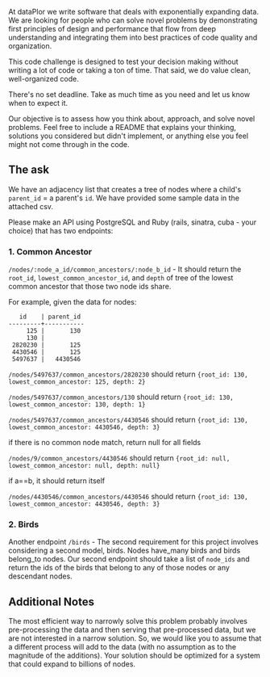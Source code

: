 At dataPlor we write software that deals with exponentially expanding data. We are looking for people who can solve novel problems by demonstrating first principles of design and performance that flow from deep understanding and integrating them into best practices of code quality and organization.

This code challenge is designed to test your decision making without writing a lot of code or taking a ton of time. That said, we do value clean, well-organized code.

There's no set deadline. Take as much time as you need and let us know when to expect it. 

Our objective is to assess how you think about, approach, and solve novel problems. Feel free to include a README that explains your thinking, solutions you considered but didn't implement, or anything else you feel might not come through in the code.

## The ask
We have an adjacency list that creates a tree of nodes where a child's `parent_id` = a parent's `id`. We have provided some sample data in the attached csv.

Please make an API using PostgreSQL and Ruby (rails, sinatra, cuba - your choice) that has two endpoints:

### 1. Common Ancestor 
`/nodes/:node_a_id/common_ancestors/:node_b_id` - It should return the `root_id`, `lowest_common_ancestor_id`, and `depth` of tree of the lowest common ancestor that those two node ids share.

For example, given the data for nodes:
```
   id    | parent_id
---------+-----------
     125 |       130
     130 |          
 2820230 |       125
 4430546 |       125
 5497637 |   4430546
```

`/nodes/5497637/common_ancestors/2820230` should return
`{root_id: 130, lowest_common_ancestor: 125, depth: 2}`

`/nodes/5497637/common_ancestors/130` should return
`{root_id: 130, lowest_common_ancestor: 130, depth: 1}`

`/nodes/5497637/common_ancestors/4430546` should return
`{root_id: 130, lowest_common_ancestor: 4430546, depth: 3}`

if there is no common node match, return null for all fields

`/nodes/9/common_ancestors/4430546` should return
`{root_id: null, lowest_common_ancestor: null, depth: null}`

if a==b, it should return itself

`/nodes/4430546/common_ancestors/4430546` should return
`{root_id: 130, lowest_common_ancestor: 4430546, depth: 3}`

### 2. Birds

Another endpoint `/birds` - The second requirement for this project involves considering a second model, birds. Nodes have_many birds and birds belong_to nodes. Our second endpoint should take a list of `node_ids` and return the ids of the birds that belong to any of those nodes or any descendant nodes.

## Additional Notes

The most efficient way to narrowly solve this problem probably involves pre-processing the data and then serving that pre-processed data, but we are not interested in a narrow solution. So, we would like you to assume that a different process will add to the data (with no assumption as to the magnitude of the additions). Your solution should be optimized for a system that could expand to billions of nodes. 


